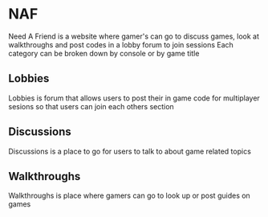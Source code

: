 # NAF
Need A Friend is a website where gamer's can go to discuss games, look at walkthroughs and post codes in a lobby forum to join sessions
Each category can be broken down by console or by game title

## Lobbies
Lobbies is forum that allows users to post their in game code for multiplayer sesions so that users can join each others section

## Discussions
Discussions is a place to go for users to talk to about game related topics

## Walkthroughs
Walkthroughs is  place where gamers can go to look up or post guides on games

